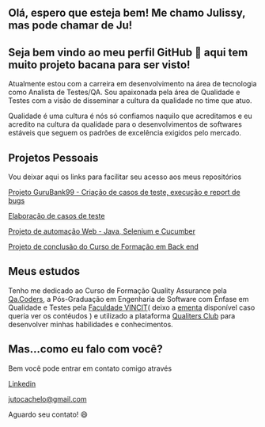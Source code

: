 ## Olá, espero que esteja bem! Me chamo Julissy, mas pode chamar de Ju! 
## Seja bem vindo ao meu perfil GitHub 👋  aqui tem muito projeto bacana para ser visto!

Atualmente estou com a carreira em desenvolvimento na área de tecnologia como Analista de
Testes/QA. 
Sou apaixonada pela área de Qualidade e Testes com a visão de disseminar a cultura da 
qualidade no time que atuo.

Qualidade é uma cultura é nós só confiamos naquilo que acreditamos e eu acredito na cultura da qualidade para o desenvolvimentos de softwares estáveis que seguem os padrões de excelência exigidos pelo mercado.

## Projetos Pessoais

Vou deixar aqui os links para facilitar seu acesso aos meus repositórios


[Projeto GuruBank99 - Criação de casos de teste, execução e report de bugs](https://github.com/julissy/Testes_GuruBank99)


[Elaboração de casos de teste](https://github.com/julissy/TesteTecnico_CriacaoCasodeTeste)


[Projeto de automação Web - Java, Selenium e Cucumber](https://github.com/julissy/TestesAutomatizados_SwagLabs)


[Projeto de conclusão do Curso de Formação em Back end](https://github.com/julissy/EasyMotel)


## Meus estudos

Tenho me dedicado ao Curso de Formação Quality Assurance pela [Qa.Coders](https://www.linkedin.com/company/qa-coders/),
a Pós-Graduação em Engenharia de Software com Ênfase em Qualidade e Testes pela [Faculdade VINCIT](https://www.faculdadevincit.edu.br/cursos/engenharia-de-software-e-teste)( deixo a [ementa](https://dd0c6bc7-a7f9-4995-994e-a65ec4dc6bb8.usrfiles.com/ugd/dd0c6b_41186c3c15c746dbb61ccc93577564c5.pdf) disponível caso queria ver os contéudos ) e utilizado a plataforma [Qualiters Club](https://app.qualitersclub.com/login) para desenvolver minhas habilidades e conhecimentos.


## Mas...como eu falo com você?
Bem você pode entrar em contato comigo através 

[Linkedin](https://www.linkedin.com/in/julissytocachelo/)

jutocachelo@gmail.com

Aguardo seu contato! :smile:
          





